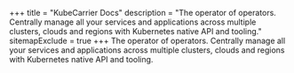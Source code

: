 +++
title = "KubeCarrier Docs"
description = "The operator of operators. Centrally manage all your services and applications across multiple clusters, clouds and regions with Kubernetes native API and tooling."
sitemapExclude = true
+++
The operator of operators. Centrally manage all your services and applications across multiple clusters, clouds and regions with Kubernetes native API and tooling.
